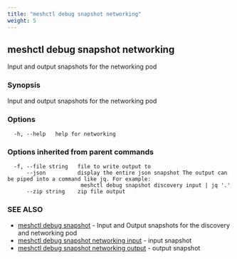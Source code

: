 ```yaml
---
title: "meshctl debug snapshot networking"
weight: 5
---
```

## meshctl debug snapshot networking

Input and output snapshots for the networking pod

### Synopsis

Input and output snapshots for the networking pod

### Options

```
  -h, --help   help for networking
```

### Options inherited from parent commands

```
  -f, --file string   file to write output to
      --json          display the entire json snapshot The output can be piped into a command like jq. For example:
                       meshctl debug snapshot discovery input | jq '.'
      --zip string    zip file output
```

### SEE ALSO

* [meshctl debug snapshot](../meshctl_debug_snapshot)	 - Input and Output snapshots for the discovery and networking pod
* [meshctl debug snapshot networking input](../meshctl_debug_snapshot_networking_input)	 - input snapshot
* [meshctl debug snapshot networking output](../meshctl_debug_snapshot_networking_output)	 - output snapshot

